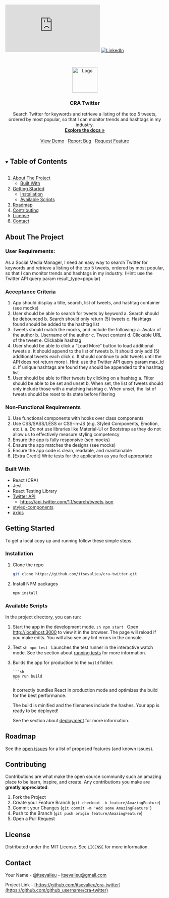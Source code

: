 <!--
*** Thanks for checking out the Best-README-Template. If you have a suggestion
*** that would make this better, please fork the repo and create a pull request
*** or simply open an issue with the tag "enhancement".
*** Thanks again! Now go create something AMAZING! :D
***
***
***
*** To avoid retyping too much info. Do a search and replace for the following:
*** itsevalieu, cra-twitter, itsevalieu, itsevalieu@gmail.com, cra-twitter.io, project_description
-->

<!-- PROJECT SHIELDS -->
<!--
*** I'm using markdown "reference style" links for readability.
*** Reference links are enclosed in brackets [ ] instead of parentheses ( ).
*** See the bottom of this document for the declaration of the reference variables
*** for contributors-url, forks-url, etc. This is an optional, concise syntax you may use.
*** https://www.markdownguide.org/basic-syntax/#reference-style-links
-->

<!-- [![Contributors][contributors-shield]][contributors-url] -->
<!-- [![Forks][forks-shield]][forks-url]
[![Stargazers][stars-shield]][stars-url]
[![Issues][issues-shield]][issues-url] -->

[![MIT License][license-shield]][license-url]
[![LinkedIn][linkedin-shield]][linkedin-url]

<!-- PROJECT LOGO -->
<br />
<p align="center">
  <a href="https://github.com/itsevalieu/cra-twitter">
    <img src="images/logo.png" alt="Logo" width="80" height="80">
  </a>

  <h3 align="center">CRA Twitter</h3>

  <p align="center">
    Search Twitter for keywords and retrieve a listing of the top 5 tweets, ordered by most popular, so that I can monitor trends and hashtags in my industry.
    <br />
    <a href="https://github.com/itsevalieu/cra-twitter"><strong>Explore the docs »</strong></a>
    <br />
    <br />
    <a href="https://github.com/itsevalieu/cra-twitter">View Demo</a>
    ·
    <a href="https://github.com/itsevalieu/cra-twitter/issues">Report Bug</a>
    ·
    <a href="https://github.com/itsevalieu/cra-twitter/issues">Request Feature</a>
  </p>
</p>

<!-- TABLE OF CONTENTS -->
<details open="open">
  <summary><h2 style="display: inline-block">Table of Contents</h2></summary>
  <ol>
    <li>
      <a href="#about-the-project">About The Project</a>
      <ul>
        <li><a href="#built-with">Built With</a></li>
      </ul>
    </li>
    <li>
      <a href="#getting-started">Getting Started</a>
      <ul>
        <!-- <li><a href="#prerequisites">Prerequisites</a></li> -->
        <li><a href="#installation">Installation</a></li>
        <li><a href="#available-scripts">Available Scripts</a></li>
      </ul>
    </li>
    <!-- <li><a href="#usage">Usage</a></li> -->
    <li><a href="#roadmap">Roadmap</a></li>
    <li><a href="#contributing">Contributing</a></li>
    <li><a href="#license">License</a></li>
    <li><a href="#contact">Contact</a></li>
    <!-- <li><a href="#acknowledgements">Acknowledgements</a></li> -->
  </ol>
</details>

<!-- ABOUT THE PROJECT -->

## About The Project

<!-- [![Product Name Screen Shot][product-screenshot]](https://example.com) -->

### User Requirements:

As a Social Media Manager, I need an easy way to search Twitter for keywords and retrieve a
listing of the top 5 tweets, ordered by most popular, so that I can monitor trends and hashtags in
my industry. (Hint: use the Twitter API query param result_type=popular)

### Acceptance Criteria

1. App should display a title, search, list of tweets, and hashtag container (see mocks)
2. User should be able to search for tweets by keyword
   a. Search should be debounced
   b. Search should only return (5) tweets
   c. Hashtags found should be added to the hashtag list
3. Tweets should match the mocks, and include the following:
   a. Avatar of the author
   b. Username of the author
   c. Tweet content
   d. Clickable URL of the tweet
   e. Clickable hashtag
4. User should be able to click a “Load More” button to load additional tweets
   a. It should append to the list of tweets
   b. It should only add (5) additional tweets each click
   c. It should continue to add tweets until the API does not return more
   i. Hint: use the Twitter API query param max_id
   d. If unique hashtags are found they should be appended to the hashtag list
5. User should be able to filter tweets by clicking on a hashtag
   a. Filter should be able to be set and unset
   b. When set, the list of tweets should only include those with a matching hashtag
   c. When unset, the list of tweets should be reset to its state before filtering

### Non-Functional Requirements

1. Use functional components with hooks over class components
2. Use CSS/SASS/LESS or CSS-in-JS (e.g. Styled Components, Emotion, etc.).
   a. Do not use libraries like Material-UI or Bootstrap as they do not allow us to
   effectively measure styling competency
3. Ensure the app is fully responsive (see mocks)
4. Ensure the app matches the designs (see mocks)
5. Ensure the app code is clean, readable, and maintainable
6. [Extra Credit] Write tests for the application as you feel appropriate

### Built With

- React (CRA)
- Jest
- React Testing Library
- [Twitter API](https://developer.twitter.com/en/docs/api-reference-index#twitter-api-v1)
  - https://api.twitter.com/1.1/search/tweets.json
- [styled-components](https://styled-components.com/)
- [axios](https://www.npmjs.com/package/axios)

<!-- GETTING STARTED -->

## Getting Started

To get a local copy up and running follow these simple steps.

<!-- ### Prerequisites

This is an example of how to list things you need to use the software and how to install them. -->

### Installation

1. Clone the repo
   ```sh
   git clone https://github.com/itsevalieu/cra-twitter.git
   ```
2. Install NPM packages
   ```sh
   npm install
   ```

### Available Scripts

In the project directory, you can run:

1.  Start the app in the development mode.
    `sh npm start `
    Open [http://localhost:3000](http://localhost:3000) to view it in the browser.
    The page will reload if you make edits. You will also see any lint errors in the console.

2.  Test
    `sh npm test `
    Launches the test runner in the interactive watch mode.
    See the section about [running tests](https://facebook.github.io/create-react-app/docs/running-tests) for more information.

3.  Builds the app for production to the `build` folder.

        ```sh
        npm run build
        ```

    It correctly bundles React in production mode and optimizes the build for the best performance.

    The build is minified and the filenames include the hashes.
    Your app is ready to be deployed!

    See the section about [deployment](https://facebook.github.io/create-react-app/docs/deployment) for more information.

<!-- USAGE EXAMPLES -->

<!-- ## Usage

Use this space to show useful examples of how a project can be used. Additional screenshots, code examples and demos work well in this space. You may also link to more resources.

_For more examples, please refer to the [Documentation](https://example.com)_ -->

<!-- ROADMAP -->

## Roadmap

See the [open issues](https://github.com/itsevalieu/cra-twitter/issues) for a list of proposed features (and known issues).

<!-- CONTRIBUTING -->

## Contributing

Contributions are what make the open source community such an amazing place to be learn, inspire, and create. Any contributions you make are **greatly appreciated**.

1. Fork the Project
2. Create your Feature Branch (`git checkout -b feature/AmazingFeature`)
3. Commit your Changes (`git commit -m 'Add some AmazingFeature'`)
4. Push to the Branch (`git push origin feature/AmazingFeature`)
5. Open a Pull Request

<!-- LICENSE -->

## License

Distributed under the MIT License. See `LICENSE` for more information.

<!-- CONTACT -->

## Contact

Your Name - [@itsevalieu](https://twitter.com/itsevalieu) - itsevalieu@gmail.com

Project Link - [https://github.com/itsevalieu/cra-twitter](https://github.com/github_username/cra-twitter)

<!-- ACKNOWLEDGEMENTS -->

<!-- ## Acknowledgements

- []()
- []()
- []() -->

<!-- MARKDOWN LINKS & IMAGES -->
<!-- https://www.markdownguide.org/basic-syntax/#reference-style-links -->

[contributors-shield]: https://img.shields.io/github/contributors/itsevalieu/cra-twitter.svg?style=for-the-badge
[contributors-url]: https://github.com/itsevalieu/cra-twitter/network/members
[stars-shield]: https://img.shields.io/github/stars/itsevalieu/cra-twitter/stargazers
[issues-shield]: https://img.shields.io/github/issues/itsevalieu/cra-twitter/issues
[license-shield]: https://img.shields.io/github/license/itsevalieu/cra-twitter/blob/master/LICENSE.txt
[license-url]: https://github.com/itsevalieu/cra-twitter/blob/master/LICENSE.txt
[linkedin-shield]: https://img.shields.io/badge/-LinkedIn-black.svg?style=for-the-badge&logo=linkedin&colorB=555
[linkedin-url]: https://linkedin.com/in/eva-lieu
